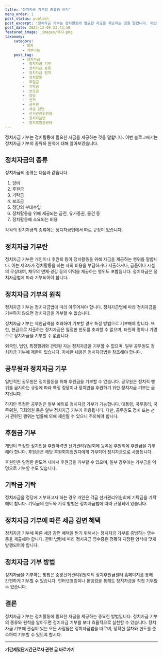 ```yaml
---
title: '정치자금 기부의 종류와 원칙'
menu_order: 1
post_status: publish
post_excerpt: '정치자금 기부는 정치활동에 필요한 자금을 제공하는 것을 말합니다. 이번 블로그에서는 정치자금 기부의 종류와 원칙에 대해 알아보겠습니다.'
post_date: 2023-12-09 23:43:58
featured_image: _images/복지.png
taxonomy:
    category:
        - 복지
        - 기부나눔
    post_tag:
        - 정치자금
        -  정치자금 기부
        -  정치자금 종류
        -  정치자금 원칙
        -  정치활동
        -  후원금
        -  기탁금
        -  보조금
        -  정당
        -  선거
        -  공무원
        -  세금 감면
        -  선거관리위원회
        -  정치자금법
        -  정치후원금센터
---
```



정치자금 기부는 정치활동에 필요한 자금을 제공하는 것을 말합니다. 이번 블로그에서는 정치자금 기부의 종류와 원칙에 대해 알아보겠습니다.

## 정치자금의 종류

정치자금의 종류는 다음과 같습니다.

1. 당비
2. 후원금
3. 기탁금
4. 보조금
5. 정당의 부대수입
6. 정치활동을 위해 제공되는 금전, 유가증권, 물건 등
7. 정치활동에 소요되는 비용

각각의 정치자금의 종류에는 정치자금법에서 따로 규정이 있습니다.

## 정치자금 기부란

정치자금 기부란 개인이나 후원회 등이 정치활동을 위해 자금을 제공하는 행위를 말합니다. 이는 제3자가 정치활동을 하는 자의 비용을 부담하거나 지출하거나, 금품이나 시설의 무상대여, 채무의 면제·경감 등의 이익을 제공하는 행위도 포함됩니다. 정치자금은 정치자금법에 따라 기부되어야 합니다.

## 정치자금 기부의 원칙

정치자금 기부는 정치자금법에 따라 이루어져야 합니다. 정치자금법에 따라 정치자금을 기부하지 않으면 정치자금을 기부할 수 없습니다.

정치자금 기부는 제한금액을 초과하여 기부할 경우 특정 방법으로 기부해야 합니다. 또한, 현금으로 지출하는 정치자금은 일정한 한도를 초과할 수 없으며, 타인의 명의나 가명으로 정치자금을 기부할 수 없습니다.

외국인, 법인, 특정행위와 관련된 자는 정치자금을 기부할 수 없으며, 일부 공무원도 정치자금 기부에 제한이 있습니다. 자세한 내용은 정치자금법을 참조해야 합니다.

## 공무원과 정치자금 기부

일반적인 공무원은 정치활동을 위해 후원금을 기부할 수 없습니다. 공무원은 정치적 행위를 금지하는 규정에 따라 특정 정당이나 정치인을 후원하기 위한 정치자금 기부는 금지됩니다. 

하지만 특정한 공무원은 일부 예외로 정치자금 기부가 가능합니다. 대통령, 국무총리, 국무위원, 국회의원 등은 일부 정치자금 기부가 허용됩니다. 다만, 공무원도 정치 또는 선거 관련된 행위는 법률에 의해 제한될 수 있으니 주의해야 합니다.

## 후원금 기부

개인이 특정한 정치인을 후원하려면 선거관리위원회에 등록된 후원회에 후원금을 기부해야 합니다. 후원금은 해당 후원회지정권자에게 기부되어 정치자금으로 사용됩니다.

후원인은 일정한 한도액 내에서 후원금을 기부할 수 있으며, 일부 경우에는 기부금을 익명으로 기부할 수도 있습니다.

## 기탁금 기탁

정치자금을 정당에 기부하고자 하는 경우 개인은 각급 선거관리위원회에 기탁금을 기탁해야 합니다. 기탁금의 한도와 기각 방법은 정치자금법에 따라 규정되어 있습니다.

## 정치자금 기부에 따른 세금 감면 혜택

정치자금 기부에 따른 세금 감면 혜택을 받기 위해서는 정치자금 기부를 증빙하는 영수증을 제출해야 합니다. 관련 법령에 따라 정치자금 영수증은 정확히 지정된 양식에 맞게 발행되어야 합니다.

## 정치자금 기부 방법

정치자금을 기부하는 방법은 중앙선거관리위원회의 정치후원금센터 홈페이지를 통해 간편하게 기부할 수 있습니다. 인터넷뱅킹이나 폰뱅킹을 통해도 정치자금을 직접 기부할 수 있습니다.

## 결론

정치자금 기부는 정치활동에 필요한 자금을 제공하는 중요한 방법입니다. 정치자금 기부의 종류와 원칙을 알아두면 정치자금 기부를 보다 효율적으로 실천할 수 있습니다. 정치자금 기부에 관심이 있는 모든 사람들은 정치자금법을 따르며, 정확한 절차와 한도를 준수하여 기부할 수 있도록 합시다.



<!-- wp:separator -->
<hr class="wp-block-separator has-alpha-channel-opacity"/>
<!-- /wp:separator -->

<!-- wp:group {"backgroundColor":"base","layout":{"type":"constrained"}} -->
<div class="wp-block-group has-base-background-color has-background"><!-- wp:paragraph {"align":"center","fontSize":"medium"} -->
<p class="has-text-align-center has-large-font-size"><strong>기간제및단시간근로자 관련 글 바로가기</strong></p>
<!-- /wp:paragraph -->


<!-- wp:latest-posts
{"categories":[{"id":10536,"count":19,"description":"","link":"https://uknowlaw.com/category/%ea%b8%b0%ea%b0%84%ec%a0%9c%eb%b0%8f%eb%8b%a8%ec%8b%9c%ea%b0%84%ea%b7%bc%eb%a1%9c%ec%9e%90/","name":"기간제및단시간근로자","slug":"기간제및단시간근로자","taxonomy":"category","parent":0,"meta":[],"_links":{"self":[{"href":"https://uknowlaw.com/wp-json/wp/v2/categories/10536"}],"collection":[{"href":"https://uknowlaw.com/wp-json/wp/v2/categories"}],"about":[{"href":"https://uknowlaw.com/wp-json/wp/v2/taxonomies/category"}],"wp:post_type":[{"href":"https://uknowlaw.com/wp-json/wp/v2/posts?categories=10536"}],"curies":[{"name":"wp","href":"https://api.w.org/{rel}","templated":true}]}}],"postsToShow":100,"excerptLength":28,"postLayout":"grid","columns":2,"featuredImageAlign":"left","featuredImageSizeSlug":"large","fontSize":"small"} /--></div>
<!-- /wp:group -->